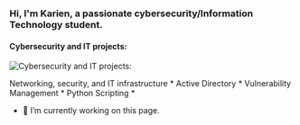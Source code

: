 ### Hi, I'm Karien, a passionate cybersecurity/Information Technology student.
#### Cybersecurity and IT projects:
![Cybersecurity and IT projects:](https://www.google.com/url?sa=i&url=https%3A%2F%2Fwww.rawpixel.com%2Fsearch%2Fhacked%3Fpage%3D1%26sort%3Dpopular%26tags%3D%2524free&psig=AOvVaw0oFcHNOtZ5sUl-geA1OZzm&ust=1673931288557000&source=images&cd=vfe&ved=0CA8QjRxqFwoTCLiK35Kmy_wCFQAAAAAdAAAAABAE)

Networking, security, and IT infrastructure
*
Active Directory
*
Vulnerability Management
*
Python Scripting
*

- 🔭 I’m currently working on this page. 




